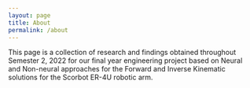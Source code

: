 ```yaml
---
layout: page
title: About
permalink: /about
---
```


This page is a collection of research and findings obtained throughout Semester 2, 2022 for our final year engineering project based on Neural and Non-neural approaches for the Forward and Inverse Kinematic solutions for the Scorbot ER-4U robotic arm.
